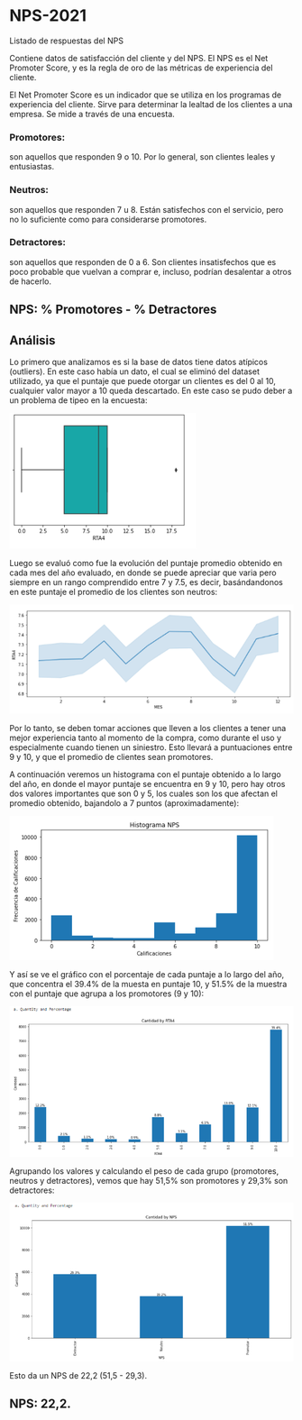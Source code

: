 # NPS-2021

Listado de respuestas del NPS

Contiene datos de satisfacción del cliente y del NPS. 
El NPS es el Net Promoter Score, y es la regla de oro de las métricas de experiencia del cliente.

El Net Promoter Score es un indicador que se utiliza en los programas de experiencia del cliente. Sirve para determinar la lealtad de los clientes a una empresa. Se mide a través de una encuesta.

### Promotores: 
son aquellos que responden 9 o 10. Por lo general, son clientes leales y entusiastas.

### Neutros: 
son aquellos que responden 7 u 8. Están satisfechos con el servicio, pero no lo suficiente como para considerarse promotores.

### Detractores: 
son aquellos que responden de 0 a 6. Son clientes insatisfechos que es poco probable que vuelvan a comprar e, incluso, podrían desalentar a otros de hacerlo.

## NPS: % Promotores - % Detractores

## Análisis

Lo primero que analizamos es si la base de datos tiene datos atípicos (outliers).  En este caso había un dato, el cual se eliminó del dataset utilizado, ya que el puntaje que puede otorgar un clientes es del 0 al 10, cualquier valor mayor a 10 queda descartado. En este caso se pudo deber a un problema de tipeo en la encuesta:

![Gráfico de llamada según el tipo de contacto](https://github.com/vittoriadelsignore/NPS-2021/blob/master/Outliers%20Rta4.png) 

Luego se evaluó como fue la evolución del puntaje promedio obtenido en cada mes del año evaluado, en donde se puede apreciar que varia pero siempre en un rango comprendido entre 7 y 7.5, es decir, basándandonos en este puntaje el promedio de los clientes son neutros:

![Gráfico de puntaje mensual](https://github.com/vittoriadelsignore/NPS-2021/blob/master/Puntaje%20NPS%20mensual.png)

Por lo tanto, se deben tomar acciones que lleven a los clientes a tener una mejor experiencia tanto al momento de la compra, como durante el uso y especialmente cuando tienen un siniestro. Esto llevará a puntuaciones entre 9 y 10, y que el promedio de clientes sean promotores.

A continuación veremos un histograma con el puntaje obtenido a lo largo del año, en donde el mayor puntaje se encuentra en 9 y 10, pero hay otros dos valores importantes que son 0 y 5, los cuales son los que afectan el promedio obtenido, bajandolo a 7 puntos (aproximadamente):

![Gráfico de puntaje mensual](https://github.com/vittoriadelsignore/NPS-2021/blob/master/Histograma%20NPS.png)

Y así se ve el gráfico con el porcentaje de cada puntaje a lo largo del año, que concentra el 39.4% de la muesta en puntaje 10, y 51.5% de la muestra con el puntaje que agrupa a los promotores (9 y 10):

![Gráfico de puntaje mensual](https://github.com/vittoriadelsignore/NPS-2021/blob/master/Calificaci%C3%B3n.png)

Agrupando los valores y calculando el peso de cada grupo (promotores, neutros y detractores), vemos que hay 51,5% son promotores y 29,3% son detractores:

![Gráfico de puntaje mensual](https://github.com/vittoriadelsignore/NPS-2021/blob/master/Promotores%20Detractores%20y%20Neutros.png)

Esto da un NPS de 22,2 (51,5 - 29,3).
## NPS: 22,2.

